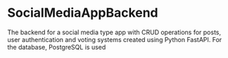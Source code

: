 # SocialMediaAppBackend
The backend for a social media type app with CRUD operations for posts, user authentication and voting systems created using Python FastAPI.
For the database, PostgreSQL is used
